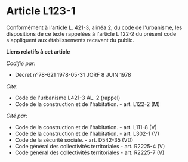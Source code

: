 # Article L123-1

Conformément à l'article L. 421-3, alinéa 2, du code de l'urbanisme, les dispositions de ce texte rappelées à l'article L
122-2 du présent code s'appliquent aux établissements recevant du public.

**Liens relatifs à cet article**

_Codifié par_:

  - Décret n°78-621 1978-05-31 JORF 8 JUIN 1978

_Cite_:

  - Code de l'urbanisme L421-3 AL. 2 (rappel)
  - Code de la construction et de l'habitation. - art. L122-2 (M)

_Cité par_:

  - Code de la construction et de l'habitation. - art. L111-8 (V)
  - Code de la construction et de l'habitation. - art. L302-1 (V)
  - Code de la sécurité sociale. - art. D542-35 (VD)
  - Code général des collectivités territoriales - art. R2225-4 (V)
  - Code général des collectivités territoriales - art. R2225-7 (V)
